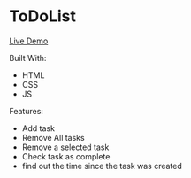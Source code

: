 # ToDoList
[Live Demo](https://basmafrajelhadi.github.io/ToDoList/)<br>

Built With:
<ul>
  <li>HTML</li>
  <li>CSS</li>
  <li>JS</li>
</ul>

Features:
<ul>
  <li>Add task</li>
  <li>Remove All tasks</li>
  <li>Remove a selected task</li>
  <li>Check task as complete</li>
  <li>find out the time since the task was created </li>
</ul>

